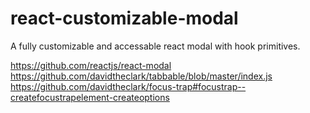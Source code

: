 # react-customizable-modal

A fully customizable and accessable react modal with hook primitives.

<!-- ## Build status -->

<!-- ## Motivation -->

<!-- ## Screenshots -->

<!-- ## Features -->

<!-- ## Code Example -->

<!-- ## Installation -->

<!-- ## API Reference -->

<!-- ## Tests -->

<!-- ## How to use? -->

<!-- ## Contribute -->

<!-- ## Credits -->

https://github.com/reactjs/react-modal
https://github.com/davidtheclark/tabbable/blob/master/index.js
https://github.com/davidtheclark/focus-trap#focustrap--createfocustrapelement-createoptions

<!-- ## License -->
